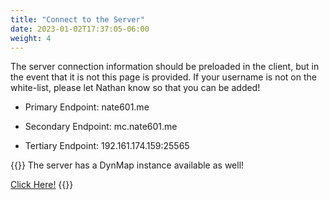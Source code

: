 ```yaml
---
title: "Connect to the Server"
date: 2023-01-02T17:37:05-06:00
weight: 4
---
```



The server connection information should be preloaded in the client, but in the event that it is not this page is provided.  If your username is not on the white-list, please let Nathan know so that you can be added! 

- Primary Endpoint: nate601.me

- Secondary Endpoint: mc.nate601.me

- Tertiary Endpoint: 192.161.174.159:25565


{{<hint type="tip" title="New! DynMap">}}
The server has a DynMap instance available as well!

[Click Here!](http://192.161.174.159:8123)
{{</hint>}}
